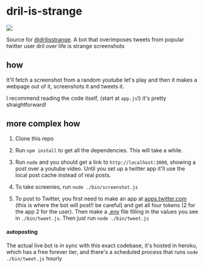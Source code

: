 # dril-is-strange

<img src="https://pbs.twimg.com/media/DfNuToCXcAAS-Yo.jpg" />

Source for <a href="https://twitter.com/drilisstrange">@drilisstrange</a>. A bot that overimposes tweets from popular twitter user dril over life is strange screenshots

## how

It'll fetch a screenshot from a random youtube let's play and then it makes a webpage out of it, screenshots it and tweets it.

I recommend reading the code itself, (start at `app.js`!) it's pretty straightforward!

## more complex how

1. Clone this repo

2. Run `npm install` to get all the dependencies. This will take a while.

3. Run `node` and you should get a link to `http://localhost:3000`, showing a post over a youtube video. Until you set up a twitter app it'll use the local post cache instead of real posts.

4. To take screenies, run `node ./bin/screenshot.js`

5. To post to Twitter, you first need to make an app at <a href="apps.twitter.com">apps.twitter.com</a> (this is where the bot will post!! be careful) and get all four tokens (2 for the app 2 for the user). Then make a <a href="https://github.com/motdotla/dotenv">.env</a> file filling in the values you see in `./bin/tweet.js`. Then just run `node ./bin/tweet.js`

#### autoposting

The actual live bot is in sync with this exact codebase, it's hosted in heroku, which has a free forever tier, and there's a scheduled process that runs `node ./bin/tweet.js` hourly
